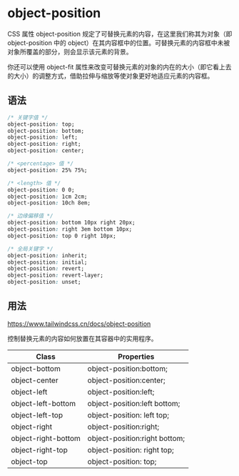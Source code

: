 # object-position

CSS 属性 object-position 规定了可替换元素的内容，在这里我们称其为对象（即 object-position 中的 object）在其内容框中的位置。可替换元素的内容框中未被对象所覆盖的部分，则会显示该元素的背景。

你还可以使用 object-fit 属性来改变可替换元素的对象的内在的大小（即它看上去的大小）的调整方式，借助拉伸与缩放等使对象更好地适应元素的内容框。

## 语法

```css
/* 关键字值 */
object-position: top;
object-position: bottom;
object-position: left;
object-position: right;
object-position: center;

/* <percentage> 值 */
object-position: 25% 75%;

/* <length> 值 */
object-position: 0 0;
object-position: 1cm 2cm;
object-position: 10ch 8em;

/* 边缘偏移值 */
object-position: bottom 10px right 20px;
object-position: right 3em bottom 10px;
object-position: top 0 right 10px;

/* 全局关键字 */
object-position: inherit;
object-position: initial;
object-position: revert;
object-position: revert-layer;
object-position: unset;
```

## 用法

<https://www.tailwindcss.cn/docs/object-position>

控制替换元素的内容如何放置在其容器中的实用程序。

| Class               | Properties                    |
| ------------------- | ----------------------------- |
| object-bottom       | object-position:bottom;       |
| object-center       | object-position:center;       |
| object-left         | object-position:left;         |
| object-left-bottom  | object-position:left bottom;  |
| object-left-top     | object-position: left top;    |
| object-right        | object-position:right;        |
| object-right-bottom | object-position:right bottom; |
| object-right-top    | object-position: right top;   |
| object-top          | object-position: top;         |

